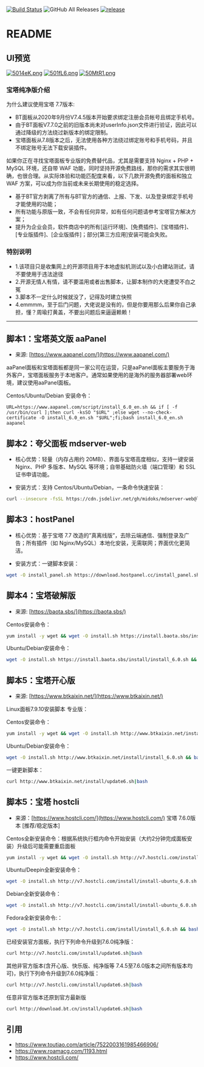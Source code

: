 [![Build Status](https://travis-ci.com/hanwckf/rt-n56u.svg?branch=master)](https://travis-ci.com/hanwckf/rt-n56u)
![GitHub All Releases](https://img.shields.io/github/downloads/hanwckf/rt-n56u/total)
[![release](https://img.shields.io/github/release/hanwckf/rt-n56u.svg)](https://github.com/hanwckf/rt-n56u/releases)

# README

## UI预览

[![5014eK.png](https://z3.ax1x.com/2021/10/19/5014eK.png)](https://imgtu.com/i/5014eK)
[![501fL6.png](https://z3.ax1x.com/2021/10/19/501fL6.png)](https://imgtu.com/i/501fL6)
[![50MtR1.png](https://z3.ax1x.com/2021/10/19/50MtR1.png)](https://imgtu.com/i/50MtR1)

### 宝塔纯净版介绍

为什么建议使用宝塔 7.7版本: 
- BT面板从2020年9月份V7.4.5版本开始要求绑定注册会员帐号且绑定手机号。
- 由于BT面板V7.7.0之前的旧版本尚未对userInfo.json文件进行验证，因此可以通过降级的方法绕过新版本的绑定限制。
- 宝塔面板从7.8版本之后，无法使用各种方法绕过绑定账号和手机号码，并且不绑定账号无法下载安装插件。

如果你正在寻找宝塔面板专业版的免费替代品，尤其是需要支持 Nginx + PHP + MySQL 环境，还自带 WAF 功能，同时坚持开源免费路线，那你的需求其实很明确，也很合理。从实际体验和功能匹配度来看，以下几款开源免费的面板和独立 WAF 方案，可以成为你当前或未来长期使用的稳定选择。

* 基于BT官方剥离了所有与BT官方的通信、上报、下发、以及登录绑定手机号才能使用的功能；
* 所有功能与原版一致，不会有任何异常，如有任何问题请参考宝塔官方解决方案；
* 提升为企业会员，软件商店中的所有[运行环境]、[免费插件]、[宝塔插件]、[专业版插件]、[企业版插件]；部分[第三方应用]安装可能会失败。

### 特别说明

* 1.该项目只是收集网上的开源项目用于本地虚拟机测试以及小白建站测试，请不要使用于违法途径
* 2.开源无情人有情，请不要滥用或者出售脚本，让脚本制作的大佬遭受不白之冤
* 3.脚本不一定什么时候就没了，记得及时建立快照
* 4.emmmm，至于后门问题，大佬说是没有的，但是你要用那么后果你自己承担，懂？周瑜打黄盖，不要出问题后来逼逼赖赖！

***

## 脚本1：宝塔英文版 aaPanel

* 来源: [https://www.aapanel.com/](https://www.aapanel.com/)

aaPanel面板和宝塔面板都是同一家公司在运营，只是aaPanel面板主要服务于海外客户，宝塔面板服务于本地客户。通常如果使用的是海外的服务器部署web环境，建议使用aaPanel面板。

Centos/Ubuntu/Debian 安装命令：
```
URL=https://www.aapanel.com/script/install_6.0_en.sh && if [ -f /usr/bin/curl ];then curl -ksSO "$URL" ;else wget --no-check-certificate -O install_6.0_en.sh "$URL";fi;bash install_6.0_en.sh aapanel
```

## 脚本2：夸父面板 mdserver-web

* 核心优势：轻量（内存占用约 20MB）、界面与宝塔高度相似，支持一键安装 Nginx、PHP 多版本、MySQL 等环境；自带基础防火墙（端口管理）和 SSL 证书申请功能。

* 安装方式：支持 Centos/Ubuntu/Debian，一条命令快速安装：

```bash
curl --insecure -fsSL https://cdn.jsdelivr.net/gh/midoks/mdserver-web@latest/scripts/install.sh | bash
```

## 脚本3：hostPanel

* 核心优势：基于宝塔 7.7 改造的”真离线版”，去除云端通信、强制登录及广告；所有插件（如 Nginx/MySQL）本地化安装，无需联网；界面优化更简洁。

* 安装方式：一键脚本安装：
```bash
wget -O install_panel.sh https://download.hostpanel.cc/install_panel.sh && bash install_panel.sh
```

## 脚本4：宝塔破解版

* 来源: [https://baota.sbs/](https://baota.sbs/)

Centos安装命令：

```bash
yum install -y wget && wget -O install.sh https://install.baota.sbs/install/install_6.0.sh && sh install.sh
```

Ubuntu/Debian安装命令：
```bash
wget -O install.sh https://install.baota.sbs/install/install_6.0.sh && bash install.sh
```


## 脚本5：宝塔开心版

* 来源: [https://www.btkaixin.net/](https://www.btkaixin.net/)

Linux面板7.9.10安装脚本 专业版：

Centos安装命令：
```bash
yum install -y wget && wget -O install.sh http://www.btkaixin.net/install/install_6.0.sh && sh install.sh
```

Ubuntu/Debian安装命令：
```bash
wget -O install.sh http://www.btkaixin.net/install/install_6.0.sh && bash install.sh
```

一键更新脚本：
```bash
curl http://www.btkaixin.net/install/update6.sh|bash
```

## 脚本5：宝塔 hostcli

* 来源：[https://www.hostcli.com/](https://www.hostcli.com/) 宝塔 7.6.0版本 [推荐/稳定版本]

Centos全新安装命令：根据系统执行框内命令开始安装（大约2分钟完成面板安装）升级后可能需要重启面板

```bash
yum install -y wget && wget -O install.sh http://v7.hostcli.com/install/install_6.0.sh && sh install.sh
```

Ubuntu/Deepin全新安装命令：

```bash
wget -O install.sh http://v7.hostcli.com/install/install-ubuntu_6.0.sh && sudo bash install.sh
```

Debian全新安装命令：

```bash
wget -O install.sh http://v7.hostcli.com/install/install-ubuntu_6.0.sh && bash install.sh
```

Fedora全新安装命令:：

```bash
wget -O install.sh http://v7.hostcli.com/install/install_6.0.sh && bash install.sh
```

已经安装官方面板，执行下列命令升级到7.6.0纯净版：

```bash
curl http://v7.hostcli.com/install/update6.sh|bash
```

其他非官方版本(含开心版、快乐版、纯净版等 7.4.5至7.6.0版本之间所有版本均可)，执行下列命令升级到7.6.0纯净版：

```bash
curl http://v7.hostcli.com/install/update6.sh|bash
```

任意非官方版本还原到官方最新版

```bash
curl http://download.bt.cn/install/update6.sh|bash
```

## 引用

- <https://www.toutiao.com/article/7522003161985466906/>
- <https://www.roamacg.com/1193.html>
- <https://www.hostcli.com/>
